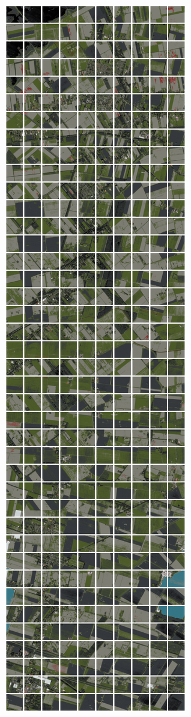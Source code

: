 <html>
<div>
<img src="https://github.com/HakkaTjakka/NL_TILE_MAP/blob/main/18/651/-1065/r.6510.-10650.png" height="44" width="44">
<img src="https://github.com/HakkaTjakka/NL_TILE_MAP/blob/main/18/651/-1065/r.6511.-10650.png" height="44" width="44">
<img src="https://github.com/HakkaTjakka/NL_TILE_MAP/blob/main/18/651/-1065/r.6512.-10650.png" height="44" width="44">
<img src="https://github.com/HakkaTjakka/NL_TILE_MAP/blob/main/18/651/-1065/r.6513.-10650.png" height="44" width="44">
<img src="https://github.com/HakkaTjakka/NL_TILE_MAP/blob/main/18/651/-1065/r.6514.-10650.png" height="44" width="44">
<img src="https://github.com/HakkaTjakka/NL_TILE_MAP/blob/main/18/651/-1065/r.6515.-10650.png" height="44" width="44">
<img src="https://github.com/HakkaTjakka/NL_TILE_MAP/blob/main/18/651/-1065/r.6516.-10650.png" height="44" width="44">
<img src="https://github.com/HakkaTjakka/NL_TILE_MAP/blob/main/18/651/-1065/r.6517.-10650.png" height="44" width="44">
<img src="https://github.com/HakkaTjakka/NL_TILE_MAP/blob/main/18/651/-1065/r.6518.-10650.png" height="44" width="44">
<img src="https://github.com/HakkaTjakka/NL_TILE_MAP/blob/main/18/651/-1065/r.6519.-10650.png" height="44" width="44">
<img src="https://github.com/HakkaTjakka/NL_TILE_MAP/blob/main/18/652/-1065/r.6520.-10650.png" height="44" width="44">
<img src="https://github.com/HakkaTjakka/NL_TILE_MAP/blob/main/18/652/-1065/r.6521.-10650.png" height="44" width="44">
<img src="https://github.com/HakkaTjakka/NL_TILE_MAP/blob/main/18/652/-1065/r.6522.-10650.png" height="44" width="44">
<img src="https://github.com/HakkaTjakka/NL_TILE_MAP/blob/main/18/652/-1065/r.6523.-10650.png" height="44" width="44">
<img src="https://github.com/HakkaTjakka/NL_TILE_MAP/blob/main/18/652/-1065/r.6524.-10650.png" height="44" width="44">
<img src="https://github.com/HakkaTjakka/NL_TILE_MAP/blob/main/18/652/-1065/r.6525.-10650.png" height="44" width="44">
<img src="https://github.com/HakkaTjakka/NL_TILE_MAP/blob/main/18/652/-1065/r.6526.-10650.png" height="44" width="44">
<img src="https://github.com/HakkaTjakka/NL_TILE_MAP/blob/main/18/652/-1065/r.6527.-10650.png" height="44" width="44">
<img src="https://github.com/HakkaTjakka/NL_TILE_MAP/blob/main/18/652/-1065/r.6528.-10650.png" height="44" width="44">
<img src="https://github.com/HakkaTjakka/NL_TILE_MAP/blob/main/18/652/-1065/r.6529.-10650.png" height="44" width="44">
<br>
<img src="https://github.com/HakkaTjakka/NL_TILE_MAP/blob/main/18/651/-1065/r.6510.-10649.png" height="44" width="44">
<img src="https://github.com/HakkaTjakka/NL_TILE_MAP/blob/main/18/651/-1065/r.6511.-10649.png" height="44" width="44">
<img src="https://github.com/HakkaTjakka/NL_TILE_MAP/blob/main/18/651/-1065/r.6512.-10649.png" height="44" width="44">
<img src="https://github.com/HakkaTjakka/NL_TILE_MAP/blob/main/18/651/-1065/r.6513.-10649.png" height="44" width="44">
<img src="https://github.com/HakkaTjakka/NL_TILE_MAP/blob/main/18/651/-1065/r.6514.-10649.png" height="44" width="44">
<img src="https://github.com/HakkaTjakka/NL_TILE_MAP/blob/main/18/651/-1065/r.6515.-10649.png" height="44" width="44">
<img src="https://github.com/HakkaTjakka/NL_TILE_MAP/blob/main/18/651/-1065/r.6516.-10649.png" height="44" width="44">
<img src="https://github.com/HakkaTjakka/NL_TILE_MAP/blob/main/18/651/-1065/r.6517.-10649.png" height="44" width="44">
<img src="https://github.com/HakkaTjakka/NL_TILE_MAP/blob/main/18/651/-1065/r.6518.-10649.png" height="44" width="44">
<img src="https://github.com/HakkaTjakka/NL_TILE_MAP/blob/main/18/651/-1065/r.6519.-10649.png" height="44" width="44">
<img src="https://github.com/HakkaTjakka/NL_TILE_MAP/blob/main/18/652/-1065/r.6520.-10649.png" height="44" width="44">
<img src="https://github.com/HakkaTjakka/NL_TILE_MAP/blob/main/18/652/-1065/r.6521.-10649.png" height="44" width="44">
<img src="https://github.com/HakkaTjakka/NL_TILE_MAP/blob/main/18/652/-1065/r.6522.-10649.png" height="44" width="44">
<img src="https://github.com/HakkaTjakka/NL_TILE_MAP/blob/main/18/652/-1065/r.6523.-10649.png" height="44" width="44">
<img src="https://github.com/HakkaTjakka/NL_TILE_MAP/blob/main/18/652/-1065/r.6524.-10649.png" height="44" width="44">
<img src="https://github.com/HakkaTjakka/NL_TILE_MAP/blob/main/18/652/-1065/r.6525.-10649.png" height="44" width="44">
<img src="https://github.com/HakkaTjakka/NL_TILE_MAP/blob/main/18/652/-1065/r.6526.-10649.png" height="44" width="44">
<img src="https://github.com/HakkaTjakka/NL_TILE_MAP/blob/main/18/652/-1065/r.6527.-10649.png" height="44" width="44">
<img src="https://github.com/HakkaTjakka/NL_TILE_MAP/blob/main/18/652/-1065/r.6528.-10649.png" height="44" width="44">
<img src="https://github.com/HakkaTjakka/NL_TILE_MAP/blob/main/18/652/-1065/r.6529.-10649.png" height="44" width="44">
<br>
<img src="https://github.com/HakkaTjakka/NL_TILE_MAP/blob/main/18/651/-1065/r.6510.-10648.png" height="44" width="44">
<img src="https://github.com/HakkaTjakka/NL_TILE_MAP/blob/main/18/651/-1065/r.6511.-10648.png" height="44" width="44">
<img src="https://github.com/HakkaTjakka/NL_TILE_MAP/blob/main/18/651/-1065/r.6512.-10648.png" height="44" width="44">
<img src="https://github.com/HakkaTjakka/NL_TILE_MAP/blob/main/18/651/-1065/r.6513.-10648.png" height="44" width="44">
<img src="https://github.com/HakkaTjakka/NL_TILE_MAP/blob/main/18/651/-1065/r.6514.-10648.png" height="44" width="44">
<img src="https://github.com/HakkaTjakka/NL_TILE_MAP/blob/main/18/651/-1065/r.6515.-10648.png" height="44" width="44">
<img src="https://github.com/HakkaTjakka/NL_TILE_MAP/blob/main/18/651/-1065/r.6516.-10648.png" height="44" width="44">
<img src="https://github.com/HakkaTjakka/NL_TILE_MAP/blob/main/18/651/-1065/r.6517.-10648.png" height="44" width="44">
<img src="https://github.com/HakkaTjakka/NL_TILE_MAP/blob/main/18/651/-1065/r.6518.-10648.png" height="44" width="44">
<img src="https://github.com/HakkaTjakka/NL_TILE_MAP/blob/main/18/651/-1065/r.6519.-10648.png" height="44" width="44">
<img src="https://github.com/HakkaTjakka/NL_TILE_MAP/blob/main/18/652/-1065/r.6520.-10648.png" height="44" width="44">
<img src="https://github.com/HakkaTjakka/NL_TILE_MAP/blob/main/18/652/-1065/r.6521.-10648.png" height="44" width="44">
<img src="https://github.com/HakkaTjakka/NL_TILE_MAP/blob/main/18/652/-1065/r.6522.-10648.png" height="44" width="44">
<img src="https://github.com/HakkaTjakka/NL_TILE_MAP/blob/main/18/652/-1065/r.6523.-10648.png" height="44" width="44">
<img src="https://github.com/HakkaTjakka/NL_TILE_MAP/blob/main/18/652/-1065/r.6524.-10648.png" height="44" width="44">
<img src="https://github.com/HakkaTjakka/NL_TILE_MAP/blob/main/18/652/-1065/r.6525.-10648.png" height="44" width="44">
<img src="https://github.com/HakkaTjakka/NL_TILE_MAP/blob/main/18/652/-1065/r.6526.-10648.png" height="44" width="44">
<img src="https://github.com/HakkaTjakka/NL_TILE_MAP/blob/main/18/652/-1065/r.6527.-10648.png" height="44" width="44">
<img src="https://github.com/HakkaTjakka/NL_TILE_MAP/blob/main/18/652/-1065/r.6528.-10648.png" height="44" width="44">
<img src="https://github.com/HakkaTjakka/NL_TILE_MAP/blob/main/18/652/-1065/r.6529.-10648.png" height="44" width="44">
<br>
<img src="https://github.com/HakkaTjakka/NL_TILE_MAP/blob/main/18/651/-1065/r.6510.-10647.png" height="44" width="44">
<img src="https://github.com/HakkaTjakka/NL_TILE_MAP/blob/main/18/651/-1065/r.6511.-10647.png" height="44" width="44">
<img src="https://github.com/HakkaTjakka/NL_TILE_MAP/blob/main/18/651/-1065/r.6512.-10647.png" height="44" width="44">
<img src="https://github.com/HakkaTjakka/NL_TILE_MAP/blob/main/18/651/-1065/r.6513.-10647.png" height="44" width="44">
<img src="https://github.com/HakkaTjakka/NL_TILE_MAP/blob/main/18/651/-1065/r.6514.-10647.png" height="44" width="44">
<img src="https://github.com/HakkaTjakka/NL_TILE_MAP/blob/main/18/651/-1065/r.6515.-10647.png" height="44" width="44">
<img src="https://github.com/HakkaTjakka/NL_TILE_MAP/blob/main/18/651/-1065/r.6516.-10647.png" height="44" width="44">
<img src="https://github.com/HakkaTjakka/NL_TILE_MAP/blob/main/18/651/-1065/r.6517.-10647.png" height="44" width="44">
<img src="https://github.com/HakkaTjakka/NL_TILE_MAP/blob/main/18/651/-1065/r.6518.-10647.png" height="44" width="44">
<img src="https://github.com/HakkaTjakka/NL_TILE_MAP/blob/main/18/651/-1065/r.6519.-10647.png" height="44" width="44">
<img src="https://github.com/HakkaTjakka/NL_TILE_MAP/blob/main/18/652/-1065/r.6520.-10647.png" height="44" width="44">
<img src="https://github.com/HakkaTjakka/NL_TILE_MAP/blob/main/18/652/-1065/r.6521.-10647.png" height="44" width="44">
<img src="https://github.com/HakkaTjakka/NL_TILE_MAP/blob/main/18/652/-1065/r.6522.-10647.png" height="44" width="44">
<img src="https://github.com/HakkaTjakka/NL_TILE_MAP/blob/main/18/652/-1065/r.6523.-10647.png" height="44" width="44">
<img src="https://github.com/HakkaTjakka/NL_TILE_MAP/blob/main/18/652/-1065/r.6524.-10647.png" height="44" width="44">
<img src="https://github.com/HakkaTjakka/NL_TILE_MAP/blob/main/18/652/-1065/r.6525.-10647.png" height="44" width="44">
<img src="https://github.com/HakkaTjakka/NL_TILE_MAP/blob/main/18/652/-1065/r.6526.-10647.png" height="44" width="44">
<img src="https://github.com/HakkaTjakka/NL_TILE_MAP/blob/main/18/652/-1065/r.6527.-10647.png" height="44" width="44">
<img src="https://github.com/HakkaTjakka/NL_TILE_MAP/blob/main/18/652/-1065/r.6528.-10647.png" height="44" width="44">
<img src="https://github.com/HakkaTjakka/NL_TILE_MAP/blob/main/18/652/-1065/r.6529.-10647.png" height="44" width="44">
<br>
<img src="https://github.com/HakkaTjakka/NL_TILE_MAP/blob/main/18/651/-1065/r.6510.-10646.png" height="44" width="44">
<img src="https://github.com/HakkaTjakka/NL_TILE_MAP/blob/main/18/651/-1065/r.6511.-10646.png" height="44" width="44">
<img src="https://github.com/HakkaTjakka/NL_TILE_MAP/blob/main/18/651/-1065/r.6512.-10646.png" height="44" width="44">
<img src="https://github.com/HakkaTjakka/NL_TILE_MAP/blob/main/18/651/-1065/r.6513.-10646.png" height="44" width="44">
<img src="https://github.com/HakkaTjakka/NL_TILE_MAP/blob/main/18/651/-1065/r.6514.-10646.png" height="44" width="44">
<img src="https://github.com/HakkaTjakka/NL_TILE_MAP/blob/main/18/651/-1065/r.6515.-10646.png" height="44" width="44">
<img src="https://github.com/HakkaTjakka/NL_TILE_MAP/blob/main/18/651/-1065/r.6516.-10646.png" height="44" width="44">
<img src="https://github.com/HakkaTjakka/NL_TILE_MAP/blob/main/18/651/-1065/r.6517.-10646.png" height="44" width="44">
<img src="https://github.com/HakkaTjakka/NL_TILE_MAP/blob/main/18/651/-1065/r.6518.-10646.png" height="44" width="44">
<img src="https://github.com/HakkaTjakka/NL_TILE_MAP/blob/main/18/651/-1065/r.6519.-10646.png" height="44" width="44">
<img src="https://github.com/HakkaTjakka/NL_TILE_MAP/blob/main/18/652/-1065/r.6520.-10646.png" height="44" width="44">
<img src="https://github.com/HakkaTjakka/NL_TILE_MAP/blob/main/18/652/-1065/r.6521.-10646.png" height="44" width="44">
<img src="https://github.com/HakkaTjakka/NL_TILE_MAP/blob/main/18/652/-1065/r.6522.-10646.png" height="44" width="44">
<img src="https://github.com/HakkaTjakka/NL_TILE_MAP/blob/main/18/652/-1065/r.6523.-10646.png" height="44" width="44">
<img src="https://github.com/HakkaTjakka/NL_TILE_MAP/blob/main/18/652/-1065/r.6524.-10646.png" height="44" width="44">
<img src="https://github.com/HakkaTjakka/NL_TILE_MAP/blob/main/18/652/-1065/r.6525.-10646.png" height="44" width="44">
<img src="https://github.com/HakkaTjakka/NL_TILE_MAP/blob/main/18/652/-1065/r.6526.-10646.png" height="44" width="44">
<img src="https://github.com/HakkaTjakka/NL_TILE_MAP/blob/main/18/652/-1065/r.6527.-10646.png" height="44" width="44">
<img src="https://github.com/HakkaTjakka/NL_TILE_MAP/blob/main/18/652/-1065/r.6528.-10646.png" height="44" width="44">
<img src="https://github.com/HakkaTjakka/NL_TILE_MAP/blob/main/18/652/-1065/r.6529.-10646.png" height="44" width="44">
<br>
<img src="https://github.com/HakkaTjakka/NL_TILE_MAP/blob/main/18/651/-1065/r.6510.-10645.png" height="44" width="44">
<img src="https://github.com/HakkaTjakka/NL_TILE_MAP/blob/main/18/651/-1065/r.6511.-10645.png" height="44" width="44">
<img src="https://github.com/HakkaTjakka/NL_TILE_MAP/blob/main/18/651/-1065/r.6512.-10645.png" height="44" width="44">
<img src="https://github.com/HakkaTjakka/NL_TILE_MAP/blob/main/18/651/-1065/r.6513.-10645.png" height="44" width="44">
<img src="https://github.com/HakkaTjakka/NL_TILE_MAP/blob/main/18/651/-1065/r.6514.-10645.png" height="44" width="44">
<img src="https://github.com/HakkaTjakka/NL_TILE_MAP/blob/main/18/651/-1065/r.6515.-10645.png" height="44" width="44">
<img src="https://github.com/HakkaTjakka/NL_TILE_MAP/blob/main/18/651/-1065/r.6516.-10645.png" height="44" width="44">
<img src="https://github.com/HakkaTjakka/NL_TILE_MAP/blob/main/18/651/-1065/r.6517.-10645.png" height="44" width="44">
<img src="https://github.com/HakkaTjakka/NL_TILE_MAP/blob/main/18/651/-1065/r.6518.-10645.png" height="44" width="44">
<img src="https://github.com/HakkaTjakka/NL_TILE_MAP/blob/main/18/651/-1065/r.6519.-10645.png" height="44" width="44">
<img src="https://github.com/HakkaTjakka/NL_TILE_MAP/blob/main/18/652/-1065/r.6520.-10645.png" height="44" width="44">
<img src="https://github.com/HakkaTjakka/NL_TILE_MAP/blob/main/18/652/-1065/r.6521.-10645.png" height="44" width="44">
<img src="https://github.com/HakkaTjakka/NL_TILE_MAP/blob/main/18/652/-1065/r.6522.-10645.png" height="44" width="44">
<img src="https://github.com/HakkaTjakka/NL_TILE_MAP/blob/main/18/652/-1065/r.6523.-10645.png" height="44" width="44">
<img src="https://github.com/HakkaTjakka/NL_TILE_MAP/blob/main/18/652/-1065/r.6524.-10645.png" height="44" width="44">
<img src="https://github.com/HakkaTjakka/NL_TILE_MAP/blob/main/18/652/-1065/r.6525.-10645.png" height="44" width="44">
<img src="https://github.com/HakkaTjakka/NL_TILE_MAP/blob/main/18/652/-1065/r.6526.-10645.png" height="44" width="44">
<img src="https://github.com/HakkaTjakka/NL_TILE_MAP/blob/main/18/652/-1065/r.6527.-10645.png" height="44" width="44">
<img src="https://github.com/HakkaTjakka/NL_TILE_MAP/blob/main/18/652/-1065/r.6528.-10645.png" height="44" width="44">
<img src="https://github.com/HakkaTjakka/NL_TILE_MAP/blob/main/18/652/-1065/r.6529.-10645.png" height="44" width="44">
<br>
<img src="https://github.com/HakkaTjakka/NL_TILE_MAP/blob/main/18/651/-1065/r.6510.-10644.png" height="44" width="44">
<img src="https://github.com/HakkaTjakka/NL_TILE_MAP/blob/main/18/651/-1065/r.6511.-10644.png" height="44" width="44">
<img src="https://github.com/HakkaTjakka/NL_TILE_MAP/blob/main/18/651/-1065/r.6512.-10644.png" height="44" width="44">
<img src="https://github.com/HakkaTjakka/NL_TILE_MAP/blob/main/18/651/-1065/r.6513.-10644.png" height="44" width="44">
<img src="https://github.com/HakkaTjakka/NL_TILE_MAP/blob/main/18/651/-1065/r.6514.-10644.png" height="44" width="44">
<img src="https://github.com/HakkaTjakka/NL_TILE_MAP/blob/main/18/651/-1065/r.6515.-10644.png" height="44" width="44">
<img src="https://github.com/HakkaTjakka/NL_TILE_MAP/blob/main/18/651/-1065/r.6516.-10644.png" height="44" width="44">
<img src="https://github.com/HakkaTjakka/NL_TILE_MAP/blob/main/18/651/-1065/r.6517.-10644.png" height="44" width="44">
<img src="https://github.com/HakkaTjakka/NL_TILE_MAP/blob/main/18/651/-1065/r.6518.-10644.png" height="44" width="44">
<img src="https://github.com/HakkaTjakka/NL_TILE_MAP/blob/main/18/651/-1065/r.6519.-10644.png" height="44" width="44">
<img src="https://github.com/HakkaTjakka/NL_TILE_MAP/blob/main/18/652/-1065/r.6520.-10644.png" height="44" width="44">
<img src="https://github.com/HakkaTjakka/NL_TILE_MAP/blob/main/18/652/-1065/r.6521.-10644.png" height="44" width="44">
<img src="https://github.com/HakkaTjakka/NL_TILE_MAP/blob/main/18/652/-1065/r.6522.-10644.png" height="44" width="44">
<img src="https://github.com/HakkaTjakka/NL_TILE_MAP/blob/main/18/652/-1065/r.6523.-10644.png" height="44" width="44">
<img src="https://github.com/HakkaTjakka/NL_TILE_MAP/blob/main/18/652/-1065/r.6524.-10644.png" height="44" width="44">
<img src="https://github.com/HakkaTjakka/NL_TILE_MAP/blob/main/18/652/-1065/r.6525.-10644.png" height="44" width="44">
<img src="https://github.com/HakkaTjakka/NL_TILE_MAP/blob/main/18/652/-1065/r.6526.-10644.png" height="44" width="44">
<img src="https://github.com/HakkaTjakka/NL_TILE_MAP/blob/main/18/652/-1065/r.6527.-10644.png" height="44" width="44">
<img src="https://github.com/HakkaTjakka/NL_TILE_MAP/blob/main/18/652/-1065/r.6528.-10644.png" height="44" width="44">
<img src="https://github.com/HakkaTjakka/NL_TILE_MAP/blob/main/18/652/-1065/r.6529.-10644.png" height="44" width="44">
<br>
<img src="https://github.com/HakkaTjakka/NL_TILE_MAP/blob/main/18/651/-1065/r.6510.-10643.png" height="44" width="44">
<img src="https://github.com/HakkaTjakka/NL_TILE_MAP/blob/main/18/651/-1065/r.6511.-10643.png" height="44" width="44">
<img src="https://github.com/HakkaTjakka/NL_TILE_MAP/blob/main/18/651/-1065/r.6512.-10643.png" height="44" width="44">
<img src="https://github.com/HakkaTjakka/NL_TILE_MAP/blob/main/18/651/-1065/r.6513.-10643.png" height="44" width="44">
<img src="https://github.com/HakkaTjakka/NL_TILE_MAP/blob/main/18/651/-1065/r.6514.-10643.png" height="44" width="44">
<img src="https://github.com/HakkaTjakka/NL_TILE_MAP/blob/main/18/651/-1065/r.6515.-10643.png" height="44" width="44">
<img src="https://github.com/HakkaTjakka/NL_TILE_MAP/blob/main/18/651/-1065/r.6516.-10643.png" height="44" width="44">
<img src="https://github.com/HakkaTjakka/NL_TILE_MAP/blob/main/18/651/-1065/r.6517.-10643.png" height="44" width="44">
<img src="https://github.com/HakkaTjakka/NL_TILE_MAP/blob/main/18/651/-1065/r.6518.-10643.png" height="44" width="44">
<img src="https://github.com/HakkaTjakka/NL_TILE_MAP/blob/main/18/651/-1065/r.6519.-10643.png" height="44" width="44">
<img src="https://github.com/HakkaTjakka/NL_TILE_MAP/blob/main/18/652/-1065/r.6520.-10643.png" height="44" width="44">
<img src="https://github.com/HakkaTjakka/NL_TILE_MAP/blob/main/18/652/-1065/r.6521.-10643.png" height="44" width="44">
<img src="https://github.com/HakkaTjakka/NL_TILE_MAP/blob/main/18/652/-1065/r.6522.-10643.png" height="44" width="44">
<img src="https://github.com/HakkaTjakka/NL_TILE_MAP/blob/main/18/652/-1065/r.6523.-10643.png" height="44" width="44">
<img src="https://github.com/HakkaTjakka/NL_TILE_MAP/blob/main/18/652/-1065/r.6524.-10643.png" height="44" width="44">
<img src="https://github.com/HakkaTjakka/NL_TILE_MAP/blob/main/18/652/-1065/r.6525.-10643.png" height="44" width="44">
<img src="https://github.com/HakkaTjakka/NL_TILE_MAP/blob/main/18/652/-1065/r.6526.-10643.png" height="44" width="44">
<img src="https://github.com/HakkaTjakka/NL_TILE_MAP/blob/main/18/652/-1065/r.6527.-10643.png" height="44" width="44">
<img src="https://github.com/HakkaTjakka/NL_TILE_MAP/blob/main/18/652/-1065/r.6528.-10643.png" height="44" width="44">
<img src="https://github.com/HakkaTjakka/NL_TILE_MAP/blob/main/18/652/-1065/r.6529.-10643.png" height="44" width="44">
<br>
<img src="https://github.com/HakkaTjakka/NL_TILE_MAP/blob/main/18/651/-1065/r.6510.-10642.png" height="44" width="44">
<img src="https://github.com/HakkaTjakka/NL_TILE_MAP/blob/main/18/651/-1065/r.6511.-10642.png" height="44" width="44">
<img src="https://github.com/HakkaTjakka/NL_TILE_MAP/blob/main/18/651/-1065/r.6512.-10642.png" height="44" width="44">
<img src="https://github.com/HakkaTjakka/NL_TILE_MAP/blob/main/18/651/-1065/r.6513.-10642.png" height="44" width="44">
<img src="https://github.com/HakkaTjakka/NL_TILE_MAP/blob/main/18/651/-1065/r.6514.-10642.png" height="44" width="44">
<img src="https://github.com/HakkaTjakka/NL_TILE_MAP/blob/main/18/651/-1065/r.6515.-10642.png" height="44" width="44">
<img src="https://github.com/HakkaTjakka/NL_TILE_MAP/blob/main/18/651/-1065/r.6516.-10642.png" height="44" width="44">
<img src="https://github.com/HakkaTjakka/NL_TILE_MAP/blob/main/18/651/-1065/r.6517.-10642.png" height="44" width="44">
<img src="https://github.com/HakkaTjakka/NL_TILE_MAP/blob/main/18/651/-1065/r.6518.-10642.png" height="44" width="44">
<img src="https://github.com/HakkaTjakka/NL_TILE_MAP/blob/main/18/651/-1065/r.6519.-10642.png" height="44" width="44">
<img src="https://github.com/HakkaTjakka/NL_TILE_MAP/blob/main/18/652/-1065/r.6520.-10642.png" height="44" width="44">
<img src="https://github.com/HakkaTjakka/NL_TILE_MAP/blob/main/18/652/-1065/r.6521.-10642.png" height="44" width="44">
<img src="https://github.com/HakkaTjakka/NL_TILE_MAP/blob/main/18/652/-1065/r.6522.-10642.png" height="44" width="44">
<img src="https://github.com/HakkaTjakka/NL_TILE_MAP/blob/main/18/652/-1065/r.6523.-10642.png" height="44" width="44">
<img src="https://github.com/HakkaTjakka/NL_TILE_MAP/blob/main/18/652/-1065/r.6524.-10642.png" height="44" width="44">
<img src="https://github.com/HakkaTjakka/NL_TILE_MAP/blob/main/18/652/-1065/r.6525.-10642.png" height="44" width="44">
<img src="https://github.com/HakkaTjakka/NL_TILE_MAP/blob/main/18/652/-1065/r.6526.-10642.png" height="44" width="44">
<img src="https://github.com/HakkaTjakka/NL_TILE_MAP/blob/main/18/652/-1065/r.6527.-10642.png" height="44" width="44">
<img src="https://github.com/HakkaTjakka/NL_TILE_MAP/blob/main/18/652/-1065/r.6528.-10642.png" height="44" width="44">
<img src="https://github.com/HakkaTjakka/NL_TILE_MAP/blob/main/18/652/-1065/r.6529.-10642.png" height="44" width="44">
<br>
<img src="https://github.com/HakkaTjakka/NL_TILE_MAP/blob/main/18/651/-1065/r.6510.-10641.png" height="44" width="44">
<img src="https://github.com/HakkaTjakka/NL_TILE_MAP/blob/main/18/651/-1065/r.6511.-10641.png" height="44" width="44">
<img src="https://github.com/HakkaTjakka/NL_TILE_MAP/blob/main/18/651/-1065/r.6512.-10641.png" height="44" width="44">
<img src="https://github.com/HakkaTjakka/NL_TILE_MAP/blob/main/18/651/-1065/r.6513.-10641.png" height="44" width="44">
<img src="https://github.com/HakkaTjakka/NL_TILE_MAP/blob/main/18/651/-1065/r.6514.-10641.png" height="44" width="44">
<img src="https://github.com/HakkaTjakka/NL_TILE_MAP/blob/main/18/651/-1065/r.6515.-10641.png" height="44" width="44">
<img src="https://github.com/HakkaTjakka/NL_TILE_MAP/blob/main/18/651/-1065/r.6516.-10641.png" height="44" width="44">
<img src="https://github.com/HakkaTjakka/NL_TILE_MAP/blob/main/18/651/-1065/r.6517.-10641.png" height="44" width="44">
<img src="https://github.com/HakkaTjakka/NL_TILE_MAP/blob/main/18/651/-1065/r.6518.-10641.png" height="44" width="44">
<img src="https://github.com/HakkaTjakka/NL_TILE_MAP/blob/main/18/651/-1065/r.6519.-10641.png" height="44" width="44">
<img src="https://github.com/HakkaTjakka/NL_TILE_MAP/blob/main/18/652/-1065/r.6520.-10641.png" height="44" width="44">
<img src="https://github.com/HakkaTjakka/NL_TILE_MAP/blob/main/18/652/-1065/r.6521.-10641.png" height="44" width="44">
<img src="https://github.com/HakkaTjakka/NL_TILE_MAP/blob/main/18/652/-1065/r.6522.-10641.png" height="44" width="44">
<img src="https://github.com/HakkaTjakka/NL_TILE_MAP/blob/main/18/652/-1065/r.6523.-10641.png" height="44" width="44">
<img src="https://github.com/HakkaTjakka/NL_TILE_MAP/blob/main/18/652/-1065/r.6524.-10641.png" height="44" width="44">
<img src="https://github.com/HakkaTjakka/NL_TILE_MAP/blob/main/18/652/-1065/r.6525.-10641.png" height="44" width="44">
<img src="https://github.com/HakkaTjakka/NL_TILE_MAP/blob/main/18/652/-1065/r.6526.-10641.png" height="44" width="44">
<img src="https://github.com/HakkaTjakka/NL_TILE_MAP/blob/main/18/652/-1065/r.6527.-10641.png" height="44" width="44">
<img src="https://github.com/HakkaTjakka/NL_TILE_MAP/blob/main/18/652/-1065/r.6528.-10641.png" height="44" width="44">
<img src="https://github.com/HakkaTjakka/NL_TILE_MAP/blob/main/18/652/-1065/r.6529.-10641.png" height="44" width="44">
<br>
<img src="https://github.com/HakkaTjakka/NL_TILE_MAP/blob/main/18/651/-1064/r.6510.-10640.png" height="44" width="44">
<img src="https://github.com/HakkaTjakka/NL_TILE_MAP/blob/main/18/651/-1064/r.6511.-10640.png" height="44" width="44">
<img src="https://github.com/HakkaTjakka/NL_TILE_MAP/blob/main/18/651/-1064/r.6512.-10640.png" height="44" width="44">
<img src="https://github.com/HakkaTjakka/NL_TILE_MAP/blob/main/18/651/-1064/r.6513.-10640.png" height="44" width="44">
<img src="https://github.com/HakkaTjakka/NL_TILE_MAP/blob/main/18/651/-1064/r.6514.-10640.png" height="44" width="44">
<img src="https://github.com/HakkaTjakka/NL_TILE_MAP/blob/main/18/651/-1064/r.6515.-10640.png" height="44" width="44">
<img src="https://github.com/HakkaTjakka/NL_TILE_MAP/blob/main/18/651/-1064/r.6516.-10640.png" height="44" width="44">
<img src="https://github.com/HakkaTjakka/NL_TILE_MAP/blob/main/18/651/-1064/r.6517.-10640.png" height="44" width="44">
<img src="https://github.com/HakkaTjakka/NL_TILE_MAP/blob/main/18/651/-1064/r.6518.-10640.png" height="44" width="44">
<img src="https://github.com/HakkaTjakka/NL_TILE_MAP/blob/main/18/651/-1064/r.6519.-10640.png" height="44" width="44">
<img src="https://github.com/HakkaTjakka/NL_TILE_MAP/blob/main/18/652/-1064/r.6520.-10640.png" height="44" width="44">
<img src="https://github.com/HakkaTjakka/NL_TILE_MAP/blob/main/18/652/-1064/r.6521.-10640.png" height="44" width="44">
<img src="https://github.com/HakkaTjakka/NL_TILE_MAP/blob/main/18/652/-1064/r.6522.-10640.png" height="44" width="44">
<img src="https://github.com/HakkaTjakka/NL_TILE_MAP/blob/main/18/652/-1064/r.6523.-10640.png" height="44" width="44">
<img src="https://github.com/HakkaTjakka/NL_TILE_MAP/blob/main/18/652/-1064/r.6524.-10640.png" height="44" width="44">
<img src="https://github.com/HakkaTjakka/NL_TILE_MAP/blob/main/18/652/-1064/r.6525.-10640.png" height="44" width="44">
<img src="https://github.com/HakkaTjakka/NL_TILE_MAP/blob/main/18/652/-1064/r.6526.-10640.png" height="44" width="44">
<img src="https://github.com/HakkaTjakka/NL_TILE_MAP/blob/main/18/652/-1064/r.6527.-10640.png" height="44" width="44">
<img src="https://github.com/HakkaTjakka/NL_TILE_MAP/blob/main/18/652/-1064/r.6528.-10640.png" height="44" width="44">
<img src="https://github.com/HakkaTjakka/NL_TILE_MAP/blob/main/18/652/-1064/r.6529.-10640.png" height="44" width="44">
<br>
<img src="https://github.com/HakkaTjakka/NL_TILE_MAP/blob/main/18/651/-1064/r.6510.-10639.png" height="44" width="44">
<img src="https://github.com/HakkaTjakka/NL_TILE_MAP/blob/main/18/651/-1064/r.6511.-10639.png" height="44" width="44">
<img src="https://github.com/HakkaTjakka/NL_TILE_MAP/blob/main/18/651/-1064/r.6512.-10639.png" height="44" width="44">
<img src="https://github.com/HakkaTjakka/NL_TILE_MAP/blob/main/18/651/-1064/r.6513.-10639.png" height="44" width="44">
<img src="https://github.com/HakkaTjakka/NL_TILE_MAP/blob/main/18/651/-1064/r.6514.-10639.png" height="44" width="44">
<img src="https://github.com/HakkaTjakka/NL_TILE_MAP/blob/main/18/651/-1064/r.6515.-10639.png" height="44" width="44">
<img src="https://github.com/HakkaTjakka/NL_TILE_MAP/blob/main/18/651/-1064/r.6516.-10639.png" height="44" width="44">
<img src="https://github.com/HakkaTjakka/NL_TILE_MAP/blob/main/18/651/-1064/r.6517.-10639.png" height="44" width="44">
<img src="https://github.com/HakkaTjakka/NL_TILE_MAP/blob/main/18/651/-1064/r.6518.-10639.png" height="44" width="44">
<img src="https://github.com/HakkaTjakka/NL_TILE_MAP/blob/main/18/651/-1064/r.6519.-10639.png" height="44" width="44">
<img src="https://github.com/HakkaTjakka/NL_TILE_MAP/blob/main/18/652/-1064/r.6520.-10639.png" height="44" width="44">
<img src="https://github.com/HakkaTjakka/NL_TILE_MAP/blob/main/18/652/-1064/r.6521.-10639.png" height="44" width="44">
<img src="https://github.com/HakkaTjakka/NL_TILE_MAP/blob/main/18/652/-1064/r.6522.-10639.png" height="44" width="44">
<img src="https://github.com/HakkaTjakka/NL_TILE_MAP/blob/main/18/652/-1064/r.6523.-10639.png" height="44" width="44">
<img src="https://github.com/HakkaTjakka/NL_TILE_MAP/blob/main/18/652/-1064/r.6524.-10639.png" height="44" width="44">
<img src="https://github.com/HakkaTjakka/NL_TILE_MAP/blob/main/18/652/-1064/r.6525.-10639.png" height="44" width="44">
<img src="https://github.com/HakkaTjakka/NL_TILE_MAP/blob/main/18/652/-1064/r.6526.-10639.png" height="44" width="44">
<img src="https://github.com/HakkaTjakka/NL_TILE_MAP/blob/main/18/652/-1064/r.6527.-10639.png" height="44" width="44">
<img src="https://github.com/HakkaTjakka/NL_TILE_MAP/blob/main/18/652/-1064/r.6528.-10639.png" height="44" width="44">
<img src="https://github.com/HakkaTjakka/NL_TILE_MAP/blob/main/18/652/-1064/r.6529.-10639.png" height="44" width="44">
<br>
<img src="https://github.com/HakkaTjakka/NL_TILE_MAP/blob/main/18/651/-1064/r.6510.-10638.png" height="44" width="44">
<img src="https://github.com/HakkaTjakka/NL_TILE_MAP/blob/main/18/651/-1064/r.6511.-10638.png" height="44" width="44">
<img src="https://github.com/HakkaTjakka/NL_TILE_MAP/blob/main/18/651/-1064/r.6512.-10638.png" height="44" width="44">
<img src="https://github.com/HakkaTjakka/NL_TILE_MAP/blob/main/18/651/-1064/r.6513.-10638.png" height="44" width="44">
<img src="https://github.com/HakkaTjakka/NL_TILE_MAP/blob/main/18/651/-1064/r.6514.-10638.png" height="44" width="44">
<img src="https://github.com/HakkaTjakka/NL_TILE_MAP/blob/main/18/651/-1064/r.6515.-10638.png" height="44" width="44">
<img src="https://github.com/HakkaTjakka/NL_TILE_MAP/blob/main/18/651/-1064/r.6516.-10638.png" height="44" width="44">
<img src="https://github.com/HakkaTjakka/NL_TILE_MAP/blob/main/18/651/-1064/r.6517.-10638.png" height="44" width="44">
<img src="https://github.com/HakkaTjakka/NL_TILE_MAP/blob/main/18/651/-1064/r.6518.-10638.png" height="44" width="44">
<img src="https://github.com/HakkaTjakka/NL_TILE_MAP/blob/main/18/651/-1064/r.6519.-10638.png" height="44" width="44">
<img src="https://github.com/HakkaTjakka/NL_TILE_MAP/blob/main/18/652/-1064/r.6520.-10638.png" height="44" width="44">
<img src="https://github.com/HakkaTjakka/NL_TILE_MAP/blob/main/18/652/-1064/r.6521.-10638.png" height="44" width="44">
<img src="https://github.com/HakkaTjakka/NL_TILE_MAP/blob/main/18/652/-1064/r.6522.-10638.png" height="44" width="44">
<img src="https://github.com/HakkaTjakka/NL_TILE_MAP/blob/main/18/652/-1064/r.6523.-10638.png" height="44" width="44">
<img src="https://github.com/HakkaTjakka/NL_TILE_MAP/blob/main/18/652/-1064/r.6524.-10638.png" height="44" width="44">
<img src="https://github.com/HakkaTjakka/NL_TILE_MAP/blob/main/18/652/-1064/r.6525.-10638.png" height="44" width="44">
<img src="https://github.com/HakkaTjakka/NL_TILE_MAP/blob/main/18/652/-1064/r.6526.-10638.png" height="44" width="44">
<img src="https://github.com/HakkaTjakka/NL_TILE_MAP/blob/main/18/652/-1064/r.6527.-10638.png" height="44" width="44">
<img src="https://github.com/HakkaTjakka/NL_TILE_MAP/blob/main/18/652/-1064/r.6528.-10638.png" height="44" width="44">
<img src="https://github.com/HakkaTjakka/NL_TILE_MAP/blob/main/18/652/-1064/r.6529.-10638.png" height="44" width="44">
<br>
<img src="https://github.com/HakkaTjakka/NL_TILE_MAP/blob/main/18/651/-1064/r.6510.-10637.png" height="44" width="44">
<img src="https://github.com/HakkaTjakka/NL_TILE_MAP/blob/main/18/651/-1064/r.6511.-10637.png" height="44" width="44">
<img src="https://github.com/HakkaTjakka/NL_TILE_MAP/blob/main/18/651/-1064/r.6512.-10637.png" height="44" width="44">
<img src="https://github.com/HakkaTjakka/NL_TILE_MAP/blob/main/18/651/-1064/r.6513.-10637.png" height="44" width="44">
<img src="https://github.com/HakkaTjakka/NL_TILE_MAP/blob/main/18/651/-1064/r.6514.-10637.png" height="44" width="44">
<img src="https://github.com/HakkaTjakka/NL_TILE_MAP/blob/main/18/651/-1064/r.6515.-10637.png" height="44" width="44">
<img src="https://github.com/HakkaTjakka/NL_TILE_MAP/blob/main/18/651/-1064/r.6516.-10637.png" height="44" width="44">
<img src="https://github.com/HakkaTjakka/NL_TILE_MAP/blob/main/18/651/-1064/r.6517.-10637.png" height="44" width="44">
<img src="https://github.com/HakkaTjakka/NL_TILE_MAP/blob/main/18/651/-1064/r.6518.-10637.png" height="44" width="44">
<img src="https://github.com/HakkaTjakka/NL_TILE_MAP/blob/main/18/651/-1064/r.6519.-10637.png" height="44" width="44">
<img src="https://github.com/HakkaTjakka/NL_TILE_MAP/blob/main/18/652/-1064/r.6520.-10637.png" height="44" width="44">
<img src="https://github.com/HakkaTjakka/NL_TILE_MAP/blob/main/18/652/-1064/r.6521.-10637.png" height="44" width="44">
<img src="https://github.com/HakkaTjakka/NL_TILE_MAP/blob/main/18/652/-1064/r.6522.-10637.png" height="44" width="44">
<img src="https://github.com/HakkaTjakka/NL_TILE_MAP/blob/main/18/652/-1064/r.6523.-10637.png" height="44" width="44">
<img src="https://github.com/HakkaTjakka/NL_TILE_MAP/blob/main/18/652/-1064/r.6524.-10637.png" height="44" width="44">
<img src="https://github.com/HakkaTjakka/NL_TILE_MAP/blob/main/18/652/-1064/r.6525.-10637.png" height="44" width="44">
<img src="https://github.com/HakkaTjakka/NL_TILE_MAP/blob/main/18/652/-1064/r.6526.-10637.png" height="44" width="44">
<img src="https://github.com/HakkaTjakka/NL_TILE_MAP/blob/main/18/652/-1064/r.6527.-10637.png" height="44" width="44">
<img src="https://github.com/HakkaTjakka/NL_TILE_MAP/blob/main/18/652/-1064/r.6528.-10637.png" height="44" width="44">
<img src="https://github.com/HakkaTjakka/NL_TILE_MAP/blob/main/18/652/-1064/r.6529.-10637.png" height="44" width="44">
<br>
<img src="https://github.com/HakkaTjakka/NL_TILE_MAP/blob/main/18/651/-1064/r.6510.-10636.png" height="44" width="44">
<img src="https://github.com/HakkaTjakka/NL_TILE_MAP/blob/main/18/651/-1064/r.6511.-10636.png" height="44" width="44">
<img src="https://github.com/HakkaTjakka/NL_TILE_MAP/blob/main/18/651/-1064/r.6512.-10636.png" height="44" width="44">
<img src="https://github.com/HakkaTjakka/NL_TILE_MAP/blob/main/18/651/-1064/r.6513.-10636.png" height="44" width="44">
<img src="https://github.com/HakkaTjakka/NL_TILE_MAP/blob/main/18/651/-1064/r.6514.-10636.png" height="44" width="44">
<img src="https://github.com/HakkaTjakka/NL_TILE_MAP/blob/main/18/651/-1064/r.6515.-10636.png" height="44" width="44">
<img src="https://github.com/HakkaTjakka/NL_TILE_MAP/blob/main/18/651/-1064/r.6516.-10636.png" height="44" width="44">
<img src="https://github.com/HakkaTjakka/NL_TILE_MAP/blob/main/18/651/-1064/r.6517.-10636.png" height="44" width="44">
<img src="https://github.com/HakkaTjakka/NL_TILE_MAP/blob/main/18/651/-1064/r.6518.-10636.png" height="44" width="44">
<img src="https://github.com/HakkaTjakka/NL_TILE_MAP/blob/main/18/651/-1064/r.6519.-10636.png" height="44" width="44">
<img src="https://github.com/HakkaTjakka/NL_TILE_MAP/blob/main/18/652/-1064/r.6520.-10636.png" height="44" width="44">
<img src="https://github.com/HakkaTjakka/NL_TILE_MAP/blob/main/18/652/-1064/r.6521.-10636.png" height="44" width="44">
<img src="https://github.com/HakkaTjakka/NL_TILE_MAP/blob/main/18/652/-1064/r.6522.-10636.png" height="44" width="44">
<img src="https://github.com/HakkaTjakka/NL_TILE_MAP/blob/main/18/652/-1064/r.6523.-10636.png" height="44" width="44">
<img src="https://github.com/HakkaTjakka/NL_TILE_MAP/blob/main/18/652/-1064/r.6524.-10636.png" height="44" width="44">
<img src="https://github.com/HakkaTjakka/NL_TILE_MAP/blob/main/18/652/-1064/r.6525.-10636.png" height="44" width="44">
<img src="https://github.com/HakkaTjakka/NL_TILE_MAP/blob/main/18/652/-1064/r.6526.-10636.png" height="44" width="44">
<img src="https://github.com/HakkaTjakka/NL_TILE_MAP/blob/main/18/652/-1064/r.6527.-10636.png" height="44" width="44">
<img src="https://github.com/HakkaTjakka/NL_TILE_MAP/blob/main/18/652/-1064/r.6528.-10636.png" height="44" width="44">
<img src="https://github.com/HakkaTjakka/NL_TILE_MAP/blob/main/18/652/-1064/r.6529.-10636.png" height="44" width="44">
<br>
<img src="https://github.com/HakkaTjakka/NL_TILE_MAP/blob/main/18/651/-1064/r.6510.-10635.png" height="44" width="44">
<img src="https://github.com/HakkaTjakka/NL_TILE_MAP/blob/main/18/651/-1064/r.6511.-10635.png" height="44" width="44">
<img src="https://github.com/HakkaTjakka/NL_TILE_MAP/blob/main/18/651/-1064/r.6512.-10635.png" height="44" width="44">
<img src="https://github.com/HakkaTjakka/NL_TILE_MAP/blob/main/18/651/-1064/r.6513.-10635.png" height="44" width="44">
<img src="https://github.com/HakkaTjakka/NL_TILE_MAP/blob/main/18/651/-1064/r.6514.-10635.png" height="44" width="44">
<img src="https://github.com/HakkaTjakka/NL_TILE_MAP/blob/main/18/651/-1064/r.6515.-10635.png" height="44" width="44">
<img src="https://github.com/HakkaTjakka/NL_TILE_MAP/blob/main/18/651/-1064/r.6516.-10635.png" height="44" width="44">
<img src="https://github.com/HakkaTjakka/NL_TILE_MAP/blob/main/18/651/-1064/r.6517.-10635.png" height="44" width="44">
<img src="https://github.com/HakkaTjakka/NL_TILE_MAP/blob/main/18/651/-1064/r.6518.-10635.png" height="44" width="44">
<img src="https://github.com/HakkaTjakka/NL_TILE_MAP/blob/main/18/651/-1064/r.6519.-10635.png" height="44" width="44">
<img src="https://github.com/HakkaTjakka/NL_TILE_MAP/blob/main/18/652/-1064/r.6520.-10635.png" height="44" width="44">
<img src="https://github.com/HakkaTjakka/NL_TILE_MAP/blob/main/18/652/-1064/r.6521.-10635.png" height="44" width="44">
<img src="https://github.com/HakkaTjakka/NL_TILE_MAP/blob/main/18/652/-1064/r.6522.-10635.png" height="44" width="44">
<img src="https://github.com/HakkaTjakka/NL_TILE_MAP/blob/main/18/652/-1064/r.6523.-10635.png" height="44" width="44">
<img src="https://github.com/HakkaTjakka/NL_TILE_MAP/blob/main/18/652/-1064/r.6524.-10635.png" height="44" width="44">
<img src="https://github.com/HakkaTjakka/NL_TILE_MAP/blob/main/18/652/-1064/r.6525.-10635.png" height="44" width="44">
<img src="https://github.com/HakkaTjakka/NL_TILE_MAP/blob/main/18/652/-1064/r.6526.-10635.png" height="44" width="44">
<img src="https://github.com/HakkaTjakka/NL_TILE_MAP/blob/main/18/652/-1064/r.6527.-10635.png" height="44" width="44">
<img src="https://github.com/HakkaTjakka/NL_TILE_MAP/blob/main/18/652/-1064/r.6528.-10635.png" height="44" width="44">
<img src="https://github.com/HakkaTjakka/NL_TILE_MAP/blob/main/18/652/-1064/r.6529.-10635.png" height="44" width="44">
<br>
<img src="https://github.com/HakkaTjakka/NL_TILE_MAP/blob/main/18/651/-1064/r.6510.-10634.png" height="44" width="44">
<img src="https://github.com/HakkaTjakka/NL_TILE_MAP/blob/main/18/651/-1064/r.6511.-10634.png" height="44" width="44">
<img src="https://github.com/HakkaTjakka/NL_TILE_MAP/blob/main/18/651/-1064/r.6512.-10634.png" height="44" width="44">
<img src="https://github.com/HakkaTjakka/NL_TILE_MAP/blob/main/18/651/-1064/r.6513.-10634.png" height="44" width="44">
<img src="https://github.com/HakkaTjakka/NL_TILE_MAP/blob/main/18/651/-1064/r.6514.-10634.png" height="44" width="44">
<img src="https://github.com/HakkaTjakka/NL_TILE_MAP/blob/main/18/651/-1064/r.6515.-10634.png" height="44" width="44">
<img src="https://github.com/HakkaTjakka/NL_TILE_MAP/blob/main/18/651/-1064/r.6516.-10634.png" height="44" width="44">
<img src="https://github.com/HakkaTjakka/NL_TILE_MAP/blob/main/18/651/-1064/r.6517.-10634.png" height="44" width="44">
<img src="https://github.com/HakkaTjakka/NL_TILE_MAP/blob/main/18/651/-1064/r.6518.-10634.png" height="44" width="44">
<img src="https://github.com/HakkaTjakka/NL_TILE_MAP/blob/main/18/651/-1064/r.6519.-10634.png" height="44" width="44">
<img src="https://github.com/HakkaTjakka/NL_TILE_MAP/blob/main/18/652/-1064/r.6520.-10634.png" height="44" width="44">
<img src="https://github.com/HakkaTjakka/NL_TILE_MAP/blob/main/18/652/-1064/r.6521.-10634.png" height="44" width="44">
<img src="https://github.com/HakkaTjakka/NL_TILE_MAP/blob/main/18/652/-1064/r.6522.-10634.png" height="44" width="44">
<img src="https://github.com/HakkaTjakka/NL_TILE_MAP/blob/main/18/652/-1064/r.6523.-10634.png" height="44" width="44">
<img src="https://github.com/HakkaTjakka/NL_TILE_MAP/blob/main/18/652/-1064/r.6524.-10634.png" height="44" width="44">
<img src="https://github.com/HakkaTjakka/NL_TILE_MAP/blob/main/18/652/-1064/r.6525.-10634.png" height="44" width="44">
<img src="https://github.com/HakkaTjakka/NL_TILE_MAP/blob/main/18/652/-1064/r.6526.-10634.png" height="44" width="44">
<img src="https://github.com/HakkaTjakka/NL_TILE_MAP/blob/main/18/652/-1064/r.6527.-10634.png" height="44" width="44">
<img src="https://github.com/HakkaTjakka/NL_TILE_MAP/blob/main/18/652/-1064/r.6528.-10634.png" height="44" width="44">
<img src="https://github.com/HakkaTjakka/NL_TILE_MAP/blob/main/18/652/-1064/r.6529.-10634.png" height="44" width="44">
<br>
<img src="https://github.com/HakkaTjakka/NL_TILE_MAP/blob/main/18/651/-1064/r.6510.-10633.png" height="44" width="44">
<img src="https://github.com/HakkaTjakka/NL_TILE_MAP/blob/main/18/651/-1064/r.6511.-10633.png" height="44" width="44">
<img src="https://github.com/HakkaTjakka/NL_TILE_MAP/blob/main/18/651/-1064/r.6512.-10633.png" height="44" width="44">
<img src="https://github.com/HakkaTjakka/NL_TILE_MAP/blob/main/18/651/-1064/r.6513.-10633.png" height="44" width="44">
<img src="https://github.com/HakkaTjakka/NL_TILE_MAP/blob/main/18/651/-1064/r.6514.-10633.png" height="44" width="44">
<img src="https://github.com/HakkaTjakka/NL_TILE_MAP/blob/main/18/651/-1064/r.6515.-10633.png" height="44" width="44">
<img src="https://github.com/HakkaTjakka/NL_TILE_MAP/blob/main/18/651/-1064/r.6516.-10633.png" height="44" width="44">
<img src="https://github.com/HakkaTjakka/NL_TILE_MAP/blob/main/18/651/-1064/r.6517.-10633.png" height="44" width="44">
<img src="https://github.com/HakkaTjakka/NL_TILE_MAP/blob/main/18/651/-1064/r.6518.-10633.png" height="44" width="44">
<img src="https://github.com/HakkaTjakka/NL_TILE_MAP/blob/main/18/651/-1064/r.6519.-10633.png" height="44" width="44">
<img src="https://github.com/HakkaTjakka/NL_TILE_MAP/blob/main/18/652/-1064/r.6520.-10633.png" height="44" width="44">
<img src="https://github.com/HakkaTjakka/NL_TILE_MAP/blob/main/18/652/-1064/r.6521.-10633.png" height="44" width="44">
<img src="https://github.com/HakkaTjakka/NL_TILE_MAP/blob/main/18/652/-1064/r.6522.-10633.png" height="44" width="44">
<img src="https://github.com/HakkaTjakka/NL_TILE_MAP/blob/main/18/652/-1064/r.6523.-10633.png" height="44" width="44">
<img src="https://github.com/HakkaTjakka/NL_TILE_MAP/blob/main/18/652/-1064/r.6524.-10633.png" height="44" width="44">
<img src="https://github.com/HakkaTjakka/NL_TILE_MAP/blob/main/18/652/-1064/r.6525.-10633.png" height="44" width="44">
<img src="https://github.com/HakkaTjakka/NL_TILE_MAP/blob/main/18/652/-1064/r.6526.-10633.png" height="44" width="44">
<img src="https://github.com/HakkaTjakka/NL_TILE_MAP/blob/main/18/652/-1064/r.6527.-10633.png" height="44" width="44">
<img src="https://github.com/HakkaTjakka/NL_TILE_MAP/blob/main/18/652/-1064/r.6528.-10633.png" height="44" width="44">
<img src="https://github.com/HakkaTjakka/NL_TILE_MAP/blob/main/18/652/-1064/r.6529.-10633.png" height="44" width="44">
<br>
<img src="https://github.com/HakkaTjakka/NL_TILE_MAP/blob/main/18/651/-1064/r.6510.-10632.png" height="44" width="44">
<img src="https://github.com/HakkaTjakka/NL_TILE_MAP/blob/main/18/651/-1064/r.6511.-10632.png" height="44" width="44">
<img src="https://github.com/HakkaTjakka/NL_TILE_MAP/blob/main/18/651/-1064/r.6512.-10632.png" height="44" width="44">
<img src="https://github.com/HakkaTjakka/NL_TILE_MAP/blob/main/18/651/-1064/r.6513.-10632.png" height="44" width="44">
<img src="https://github.com/HakkaTjakka/NL_TILE_MAP/blob/main/18/651/-1064/r.6514.-10632.png" height="44" width="44">
<img src="https://github.com/HakkaTjakka/NL_TILE_MAP/blob/main/18/651/-1064/r.6515.-10632.png" height="44" width="44">
<img src="https://github.com/HakkaTjakka/NL_TILE_MAP/blob/main/18/651/-1064/r.6516.-10632.png" height="44" width="44">
<img src="https://github.com/HakkaTjakka/NL_TILE_MAP/blob/main/18/651/-1064/r.6517.-10632.png" height="44" width="44">
<img src="https://github.com/HakkaTjakka/NL_TILE_MAP/blob/main/18/651/-1064/r.6518.-10632.png" height="44" width="44">
<img src="https://github.com/HakkaTjakka/NL_TILE_MAP/blob/main/18/651/-1064/r.6519.-10632.png" height="44" width="44">
<img src="https://github.com/HakkaTjakka/NL_TILE_MAP/blob/main/18/652/-1064/r.6520.-10632.png" height="44" width="44">
<img src="https://github.com/HakkaTjakka/NL_TILE_MAP/blob/main/18/652/-1064/r.6521.-10632.png" height="44" width="44">
<img src="https://github.com/HakkaTjakka/NL_TILE_MAP/blob/main/18/652/-1064/r.6522.-10632.png" height="44" width="44">
<img src="https://github.com/HakkaTjakka/NL_TILE_MAP/blob/main/18/652/-1064/r.6523.-10632.png" height="44" width="44">
<img src="https://github.com/HakkaTjakka/NL_TILE_MAP/blob/main/18/652/-1064/r.6524.-10632.png" height="44" width="44">
<img src="https://github.com/HakkaTjakka/NL_TILE_MAP/blob/main/18/652/-1064/r.6525.-10632.png" height="44" width="44">
<img src="https://github.com/HakkaTjakka/NL_TILE_MAP/blob/main/18/652/-1064/r.6526.-10632.png" height="44" width="44">
<img src="https://github.com/HakkaTjakka/NL_TILE_MAP/blob/main/18/652/-1064/r.6527.-10632.png" height="44" width="44">
<img src="https://github.com/HakkaTjakka/NL_TILE_MAP/blob/main/18/652/-1064/r.6528.-10632.png" height="44" width="44">
<img src="https://github.com/HakkaTjakka/NL_TILE_MAP/blob/main/18/652/-1064/r.6529.-10632.png" height="44" width="44">
<br>
<img src="https://github.com/HakkaTjakka/NL_TILE_MAP/blob/main/18/651/-1064/r.6510.-10631.png" height="44" width="44">
<img src="https://github.com/HakkaTjakka/NL_TILE_MAP/blob/main/18/651/-1064/r.6511.-10631.png" height="44" width="44">
<img src="https://github.com/HakkaTjakka/NL_TILE_MAP/blob/main/18/651/-1064/r.6512.-10631.png" height="44" width="44">
<img src="https://github.com/HakkaTjakka/NL_TILE_MAP/blob/main/18/651/-1064/r.6513.-10631.png" height="44" width="44">
<img src="https://github.com/HakkaTjakka/NL_TILE_MAP/blob/main/18/651/-1064/r.6514.-10631.png" height="44" width="44">
<img src="https://github.com/HakkaTjakka/NL_TILE_MAP/blob/main/18/651/-1064/r.6515.-10631.png" height="44" width="44">
<img src="https://github.com/HakkaTjakka/NL_TILE_MAP/blob/main/18/651/-1064/r.6516.-10631.png" height="44" width="44">
<img src="https://github.com/HakkaTjakka/NL_TILE_MAP/blob/main/18/651/-1064/r.6517.-10631.png" height="44" width="44">
<img src="https://github.com/HakkaTjakka/NL_TILE_MAP/blob/main/18/651/-1064/r.6518.-10631.png" height="44" width="44">
<img src="https://github.com/HakkaTjakka/NL_TILE_MAP/blob/main/18/651/-1064/r.6519.-10631.png" height="44" width="44">
<img src="https://github.com/HakkaTjakka/NL_TILE_MAP/blob/main/18/652/-1064/r.6520.-10631.png" height="44" width="44">
<img src="https://github.com/HakkaTjakka/NL_TILE_MAP/blob/main/18/652/-1064/r.6521.-10631.png" height="44" width="44">
<img src="https://github.com/HakkaTjakka/NL_TILE_MAP/blob/main/18/652/-1064/r.6522.-10631.png" height="44" width="44">
<img src="https://github.com/HakkaTjakka/NL_TILE_MAP/blob/main/18/652/-1064/r.6523.-10631.png" height="44" width="44">
<img src="https://github.com/HakkaTjakka/NL_TILE_MAP/blob/main/18/652/-1064/r.6524.-10631.png" height="44" width="44">
<img src="https://github.com/HakkaTjakka/NL_TILE_MAP/blob/main/18/652/-1064/r.6525.-10631.png" height="44" width="44">
<img src="https://github.com/HakkaTjakka/NL_TILE_MAP/blob/main/18/652/-1064/r.6526.-10631.png" height="44" width="44">
<img src="https://github.com/HakkaTjakka/NL_TILE_MAP/blob/main/18/652/-1064/r.6527.-10631.png" height="44" width="44">
<img src="https://github.com/HakkaTjakka/NL_TILE_MAP/blob/main/18/652/-1064/r.6528.-10631.png" height="44" width="44">
<img src="https://github.com/HakkaTjakka/NL_TILE_MAP/blob/main/18/652/-1064/r.6529.-10631.png" height="44" width="44">
<br>
</div>
</html>
